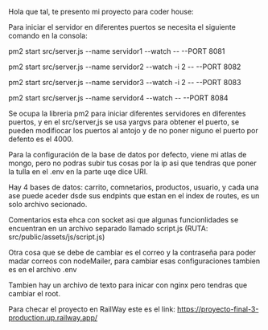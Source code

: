 Hola que tal, te presento mi proyecto para coder house:

Para iniciar el servidor en diferentes puertos se necesita el siguiente comando en la consola:

pm2 start src/server.js --name servidor1  --watch -- --PORT 8081

pm2 start src/server.js --name servidor2  --watch -i 2 -- --PORT 8082

pm2 start src/server.js --name servidor3  --watch -i 2 -- --PORT 8083

pm2 start src/server.js --name servidor4  --watch -- --PORT 8084


Se ocupa la libreria pm2 para iniciar diferentes servidores en diferentes puertos, y en el src/server,js se usa yargvs para obtener el puerto, se pueden modifiocar los puertos al antojo y de no poner niguno el puerto por defento es el 4000.

Para la configuración de la base de datos por defecto, viene mi atlas de mongo, pero no podras subir tus cosas por la ip asi que tendras que poner la tulla en el .env en la parte uqe dice URI.

Hay 4 bases de datos: carrito, comnetarios, productos, usuario, y cada una ase puede aceder dsde sus endpints que estan en el index de routes, es un solo archivo secionado.

Comentarios esta ehca con socket asi que algunas funcionlidades se encuentran en un archivo separado llamado script.js (RUTA: src/public/assets/js/script.js)

Otra cosa que se debe de cambiar es el correo y la contraseña para poder madar correos con nodeMailer, para cambiar esas configuraciones tambien es en el archivo .env

Tambien hay un archivo de texto para inicar con nginx pero tendras que cambiar el root.

Para checar el proyecto en RailWay este es el link: https://proyecto-final-3-production.up.railway.app/